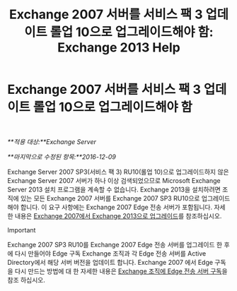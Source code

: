 ﻿---
title: 'Exchange 2007 서버를 서비스 팩 3 업데이트 롤업 10으로 업그레이드해야 함: Exchange 2013 Help'
TOCTitle: Exchange 2007 서버를 서비스 팩 3 업데이트 롤업 10으로 업그레이드해야 함
ms:assetid: b8028a00-c451-412e-86f2-1669f6eee8fc
ms:mtpsurl: https://technet.microsoft.com/ko-kr/library/ms.exch.setupreadiness.e15e12coexistenceminversionrequirement(v=EXCHG.150)
ms:contentKeyID: 50483998
ms.date: 05/22/2018
mtps_version: v=EXCHG.150
ms.translationtype: MT
---

# Exchange 2007 서버를 서비스 팩 3 업데이트 롤업 10으로 업그레이드해야 함

 

_**적용 대상:**Exchange Server_

_**마지막으로 수정된 항목:**2016-12-09_

Exchange Server 2007 SP3(서비스 팩 3) RU10(롤업 10)으로 업그레이드하지 않은 Exchange Server 2007 서버가 하나 이상 검색되었으므로 Microsoft Exchange Server 2013 설치 프로그램을 계속할 수 없습니다. Exchange 2013을 설치하려면 조직에 있는 모든 Exchange 2007 서버를 Exchange 2007 SP3 RU10으로 업그레이드해야 합니다. 이 요구 사항에는 Exchange 2007 Edge 전송 서버가 포함됩니다. 자세한 내용은 [Exchange 2007에서 Exchange 2013으로 업그레이드](upgrade-from-exchange-2007-to-exchange-2013-exchange-2013-help.md)를 참조하십시오.


> [!IMPORTANT]
> Exchange 2007 SP3 RU10를 Exchange 2007 Edge 전송 서버를 업그레이드 한 후에 다시 만들어야 Edge 구독 Exchange 조직과 각 Edge 전송 서버를 Active Directory에서 해당 서버 버전을 업데이트 합니다. Exchange 2007 에서 Edge 구독을 다시 만드는 방법에 대 한 자세한 내용은 <A href="https://go.microsoft.com/fwlink/?linkid=282699">Exchange 조직에 Edge 전송 서버 구독</A>을 참조 하십시오.


